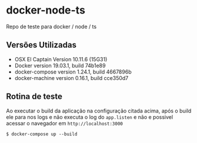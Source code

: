 # docker-node-ts

Repo de teste para docker / node / ts

## Versões Utilizadas

-   OSX El Captain Version 10.11.6 (15G31)
-   Docker version 19.03.1, build 74b1e89
-   docker-compose version 1.24.1, build 4667896b
-   docker-machine version 0.16.1, build cce350d7

## Rotina de teste

Ao executar o build da aplicação na configuração citada acima, após o build ele para nos logs e não executa o log do `app.listen` e não e possivel acessar o navegador em `http://localhost:3000`

```
$ docker-compose up --build
```

